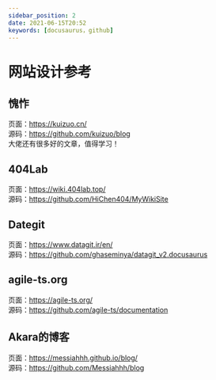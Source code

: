 ```yaml
---
sidebar_position: 2
date: 2021-06-15T20:52
keywords: [docusaurus，github]
---
```


# 网站设计参考
## 愧怍
页面：https://kuizuo.cn/  
源码：https://github.com/kuizuo/blog  
大佬还有很多好的文章，值得学习！  

## 404Lab
页面：https://wiki.404lab.top/  
源码：https://github.com/HiChen404/MyWikiSite  

## Dategit
页面：https://www.datagit.ir/en/  
源码：https://github.com/ghaseminya/datagit_v2.docusaurus  

## agile-ts.org
页面：https://agile-ts.org/  
源码：https://github.com/agile-ts/documentation  

## Akara的博客
页面：https://messiahhh.github.io/blog/  
源码：https://github.com/Messiahhh/blog